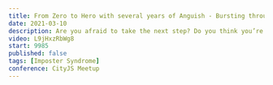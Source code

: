 ```yaml
---
title: From Zero to Hero with several years of Anguish - Bursting through barriers
date: 2021-03-10
description: Are you afraid to take the next step? Do you think you’re not good enough? Or wonder why you were hired in the first place? This is what we call Impostor Syndrome. Did you know some of the most famous, brilliant and amazing people suffer from it? In this talk I will share my experience and thoughts and hopefully help you take that step to become the developer you really want to become.
video: L9jHxzRbWg8 
start: 9985
published: false
tags: [Imposter Syndrome]
conference: CityJS Meetup
---
```

